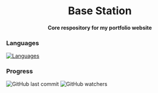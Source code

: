 <h1 align='center'>
  Base Station
</h1>

<h4 align="center">
  Core respository for my portfolio website  </br>
</h4>

### Languages
[![Languages](https://skillicons.dev/icons?i=py,git,java,html,css,bootstrap)](https://skillicons.dev)

### Progress
![GitHub last commit](https://img.shields.io/github/last-commit/Tar-Annatar/base_station)
![GitHub watchers](https://img.shields.io/github/watchers/Tar-Annatar/base_station)
